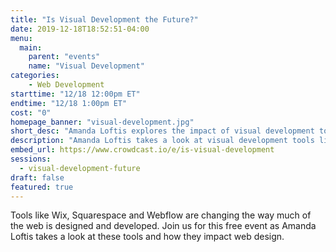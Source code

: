 ```yaml
---
title: "Is Visual Development the Future?"
date: 2019-12-18T18:52:51-04:00
menu:
  main:
    parent: "events"
    name: "Visual Development"
categories:
    - Web Development
starttime: "12/18 12:00pm ET"
endtime: "12/18 1:00pm ET"
cost: "0"
homepage_banner: "visual-development.jpg"
short_desc: "Amanda Loftis explores the impact of visual development tools on web development."
description: "Amanda Loftis takes a look at visual development tools like Wix, Squarespace, and Webflow and how they impact web design."
embed_url: https://www.crowdcast.io/e/is-visual-development
sessions:
  - visual-development-future
draft: false
featured: true
---
```


Tools like Wix, Squarespace and Webflow are changing the way much of the web is designed and developed. Join us for this free event as Amanda Loftis takes a look at these tools and how they impact web design.